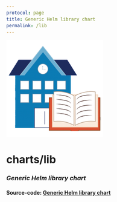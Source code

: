 ```yaml
---
protocol: page
title: Generic Helm library chart
permalink: /lib
---
```

![center](images/lib.png)
# charts/lib
### *Generic Helm library chart*
#### Source-code: [**Generic Helm library chart**](https://github.com/lazarusllong/charts/tree/main/lib)
